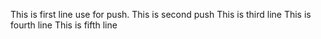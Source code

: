 This is first line use for push.
This is second push
This is third line
This is fourth line
This is fifth line 